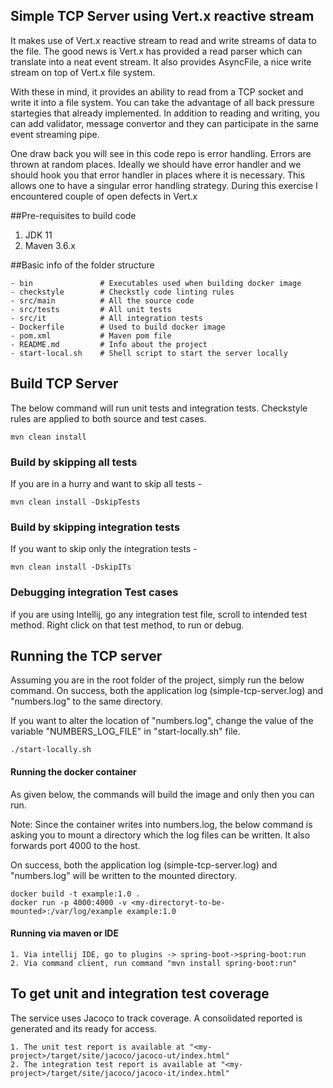 Simple TCP Server using Vert.x reactive stream
----------------------------------------------

It makes use of Vert.x reactive stream to read and write streams of data to the file.
The good news is Vert.x has provided a read parser which can translate into a neat event stream. It also provides AsyncFile, a nice write stream on top of Vert.x file system.

With these in mind, it provides an ability to read from a TCP socket and write it into a file system. You can take the advantage of all back pressure startegies that already implemented. In addition to reading and writing, you can add validator, message convertor and they can participate in the same event streaming pipe.

One draw back you will see in this code repo is error handling. Errors are thrown at random places.
Ideally we should have error handler and we should hook you that error handler in places where it is necessary.
This allows one to have a singular error handling strategy.
During this exercise I encountered couple of open defects in Vert.x

##Pre-requisites to build code

1. JDK 11
2. Maven 3.6.x

##Basic info of the folder structure

    - bin               # Executables used when building docker image
    - checkstyle        # Checkstly code linting rules
    - src/main          # All the source code
    - src/tests         # All unit tests
    - src/it            # All integration tests
    - Dockerfile        # Used to build docker image
    - pom.xml           # Maven pom file
    - README.md         # Info about the project
    - start-local.sh    # Shell script to start the server locally

## Build TCP Server

The below command will run unit tests and integration tests.
Checkstyle rules are applied to both source and test cases.

    mvn clean install

### Build by skipping all tests
If you are in a hurry and want to skip all tests -

    mvn clean install -DskipTests

### Build by skipping integration tests
If you want to skip only the integration tests -

    mvn clean install -DskipITs 

### Debugging integration Test cases
if you are using Intellij, go any integration test file, scroll to intended test method. Right click on that test method, to
run or debug.

## Running the TCP server
Assuming you are in the root folder of the project, simply run the below command.
On success, both the application log (simple-tcp-server.log) and "numbers.log" to the same directory.

If you want to alter the location of "numbers.log",
change the value of the variable "NUMBERS_LOG_FILE" in "start-locally.sh" file.

    ./start-locally.sh

#### Running the docker container
As given below, the commands will build the image and only then you can run.

Note: Since the container writes into numbers.log, the below command is asking you to mount a directory which the log
files can be written. It also forwards port 4000 to the host.

On success, both the application log (simple-tcp-server.log) and "numbers.log" will be written to the mounted directory.

    docker build -t example:1.0 .
    docker run -p 4000:4000 -v <my-directoryt-to-be-mounted>:/var/log/example example:1.0

#### Running via maven or IDE

    1. Via intellij IDE, go to plugins -> spring-boot->spring-boot:run
    2. Via command client, run command "mvn install spring-boot:run"
    
## To get unit and integration test coverage

The service uses Jacoco to track coverage. A consolidated reported is generated and its ready for access.

    1. The unit test report is available at "<my-project>/target/site/jacoco/jacoco-ut/index.html"
    2. The integration test report is available at "<my-project>/target/site/jacoco/jacoco-it/index.html"

